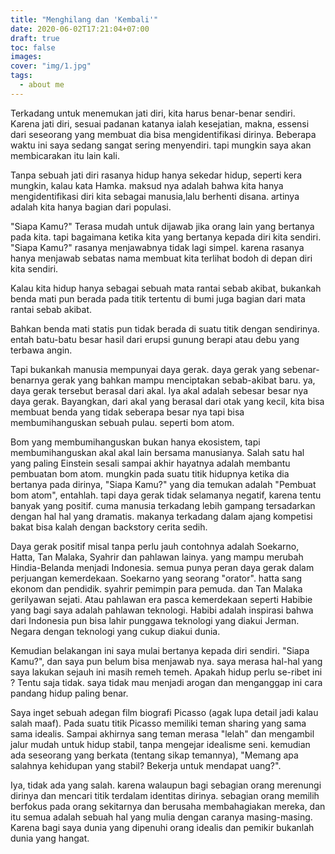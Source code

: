 ```yaml
---
title: "Menghilang dan 'Kembali'"
date: 2020-06-02T17:21:04+07:00
draft: true
toc: false
images:
cover: "img/1.jpg"
tags:
  - about me
---
```


Terkadang untuk menemukan jati diri, kita harus benar-benar sendiri. Karena jati diri, sesuai padanan katanya ialah kesejatian, makna, essensi dari seseorang yang membuat dia bisa mengidentifikasi dirinya. Beberapa waktu ini saya sedang sangat sering menyendiri. tapi mungkin saya akan membicarakan itu lain kali.

Tanpa sebuah jati diri rasanya hidup hanya sekedar hidup, seperti kera mungkin, kalau kata Hamka. maksud nya adalah bahwa kita hanya mengidentifikasi diri kita sebagai manusia,lalu berhenti disana. artinya adalah kita hanya bagian dari populasi.

"Siapa Kamu?" Terasa mudah untuk dijawab jika orang lain yang bertanya pada kita. tapi bagaimana ketika kita yang bertanya kepada diri kita sendiri. "Siapa Kamu?" rasanya menjawabnya tidak lagi simpel. karena rasanya hanya menjawab sebatas nama membuat kita terlihat bodoh di depan diri kita sendiri.

Kalau kita hidup hanya sebagai sebuah mata rantai sebab akibat, bukankah benda mati pun berada pada titik tertentu di bumi juga bagian dari mata rantai sebab akibat.

Bahkan benda mati statis pun tidak berada di suatu titik dengan sendirinya. entah batu-batu besar hasil dari erupsi gunung berapi atau debu yang terbawa angin.

Tapi bukankah manusia mempunyai daya gerak. daya gerak yang sebenar-benarnya gerak yang bahkan mampu menciptakan sebab-akibat baru. ya, daya gerak tersebut berasal dari akal. Iya akal adalah sebesar besar nya daya gerak. Bayangkan, dari akal yang berasal dari otak yang kecil, kita bisa membuat benda yang tidak seberapa besar nya tapi bisa membumihanguskan sebuah pulau. seperti bom atom.

Bom yang membumihanguskan bukan hanya ekosistem, tapi membumihanguskan akal akal lain bersama manusianya.
Salah satu hal yang paling Einstein sesali sampai akhir hayatnya adalah membantu pembuatan bom atom. mungkin pada suatu titik hidupnya ketika dia bertanya pada dirinya, "Siapa Kamu?" yang dia temukan adalah "Pembuat bom atom", entahlah.
tapi daya gerak tidak selamanya negatif, karena tentu banyak yang positif. cuma manusia terkadang lebih gampang tersadarkan dengan hal hal yang dramatis. makanya terkadang dalam ajang kompetisi bakat bisa kalah dengan backstory cerita sedih.

Daya gerak positif misal tanpa perlu jauh contohnya adalah Soekarno, Hatta, Tan Malaka, Syahrir dan pahlawan lainya. yang mampu merubah Hindia-Belanda menjadi Indonesia. semua punya peran daya gerak dalam perjuangan kemerdekaan. Soekarno yang seorang "orator". hatta sang ekonom dan pendidik. syahrir pemimpin para pemuda. dan Tan Malaka gerilyawan sejati.
Atau pahlawan era pasca kemerdekaan seperti Habibie yang bagi saya adalah pahlawan teknologi. Habibi adalah inspirasi bahwa dari Indonesia pun bisa lahir punggawa teknologi yang diakui Jerman. Negara dengan teknologi yang cukup diakui dunia.

Kemudian belakangan ini saya mulai bertanya kepada diri sendiri. "Siapa Kamu?", dan saya pun belum bisa menjawab nya. saya merasa hal-hal yang saya lakukan sejauh ini masih remeh temeh.
Apakah hidup perlu se-ribet ini ? Tentu saja tidak. saya tidak mau menjadi arogan dan menganggap ini cara pandang hidup paling benar.

Saya inget sebuah adegan film biografi Picasso (agak lupa detail jadi kalau salah maaf). Pada suatu titik Picasso memiliki teman sharing yang sama sama idealis. Sampai akhirnya sang teman merasa "lelah" dan mengambil jalur mudah untuk hidup stabil, tanpa mengejar idealisme seni. kemudian ada seseorang yang berkata (tentang sikap temannya), "Memang apa salahnya kehidupan yang stabil? Bekerja untuk mendapat uang?".

Iya, tidak ada yang salah. karena walaupun bagi sebagian orang merenungi dirinya dan mencari titik terdalam identitas dirinya. sebagian orang memilih berfokus pada orang sekitarnya dan berusaha membahagiakan mereka, dan itu semua adalah sebuah hal yang mulia dengan caranya masing-masing. Karena bagi saya dunia yang dipenuhi orang idealis dan pemikir bukanlah dunia yang hangat.
